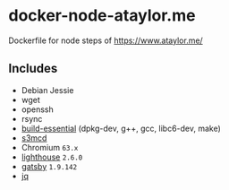 # docker-node-ataylor.me
Dockerfile for node steps of https://www.ataylor.me/

## Includes
* Debian Jessie
* wget
* openssh
* rsync
* [build-essential](https://packages.ubuntu.com/trusty/build-essential) (dpkg-dev, g++, gcc, libc6-dev, make)
* [s3mcd](http://s3tools.org/s3cmd)
* Chromium `63.x`
* [lighthouse](https://github.com/GoogleChrome/lighthouse/) `2.6.0`
* [gatsby](https://www.gatsbyjs.org/) `1.9.142`
* [jq](https://stedolan.github.io/jq/)
